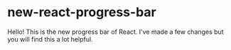 # new-react-progress-bar
Hello! This is the new progress bar of React. I've made a few changes but you will find this a lot helpful.
